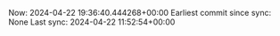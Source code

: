Now: 2024-04-22 19:36:40.444268+00:00 Earliest commit since sync: None Last sync: 2024-04-22 11:52:54+00:00
